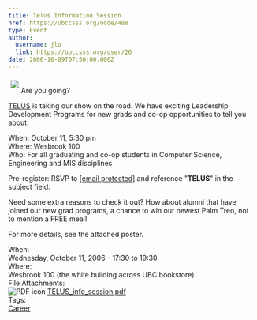 ```yaml
---
title: Telus Information Session 
href: https://ubccsss.org/node/488
type: Event
author:
  username: jlo
  link: https://ubccsss.org/user/26
date: 2006-10-09T07:50:00.000Z
---
```


<div class="field field-name-body field-type-text-with-summary field-label-hidden"><div class="field-items"><div class="field-item even"><p><img src="http://www.telus.com/images/newhp/logo.gif" align="left" vspace="5" hspace="5"><br>
Are you going?</p>
<p><a href="http://www.telus.ca">TELUS</a> is taking our show on the road. We have exciting Leadership Development Programs for new grads and co-op opportunities to tell you about.</p>
<p>When: October 11, 5:30 pm<br>
Where: Wesbrook 100<br>
Who: For all graduating and co-op students in Computer Science, Engineering and MIS disciplines</p>
<p>Pre-register: RSVP to <a href="/cdn-cgi/l/email-protection#1c7f7d6e79796e326f796e6a757f796f5c697e7f327f7d"><span class="__cf_email__" data-cfemail="f4979586919186da879186829d979187b4819697da9795">[email&#xA0;protected]</span></a> and reference &quot;<strong>TELUS</strong>&quot; in the subject field.</p>
<p>Need some extra reasons to check it out? How about alumni that have joined our new grad programs, a chance to win our newest Palm Treo, not to mention a FREE meal!</p>
<p>For more details, see the attached poster. </p>
</div></div></div><div class="field field-name-field-dates field-type-datetime field-label-above"><div class="field-label">When:&#xA0;</div><div class="field-items"><div class="field-item even"><span class="date-display-single">Wednesday, October 11, 2006 - <span class="date-display-range"><span class="date-display-start">17:30</span> to <span class="date-display-end">19:30</span></span></span></div></div></div><div class="field field-name-field-location field-type-text field-label-above"><div class="field-label">Where:&#xA0;</div><div class="field-items"><div class="field-item even">Wesbrook 100 (the white building across UBC bookstore)</div></div></div><div class="field field-name-field-file-attachments field-type-file field-label-above"><div class="field-label">File Attachments:&#xA0;</div><div class="field-items"><div class="field-item even"><span class="file"><img class="file-icon" alt="PDF icon" title="application/pdf" src="/modules/file/icons/application-pdf.png"> <a href="https://ubccsss.org/files/TELUS_info_session.pdf" type="application/pdf; length=67280">TELUS_info_session.pdf</a></span></div></div></div>    <footer>
    <div class="field field-name-field-tags field-type-taxonomy-term-reference field-label-above"><div class="field-label">Tags:&#xA0;</div><div class="field-items"><div class="field-item even"><a href="/career">Career</a></div></div></div>      </footer>